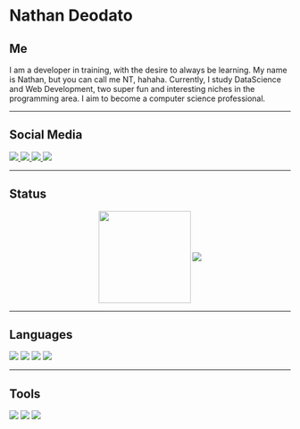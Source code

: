 <h1>Nathan Deodato</h1>

<h2>Me</h2>
<p>
    I am a developer in training, with the desire to always be learning. My name is Nathan, but you can call me NT, hahaha. Currently, I study DataScience and Web Development, two super fun and interesting niches in the programming area. I aim to become a computer science professional.
</p>

---

<h2>Social Media</h2>
<p>

<a href="https://github.com/NathanDeodato">
<img src="https://img.shields.io/badge/GitHub-100000?style=for-the-badge&logo=github&logoColor=white">
</a>

<a href="https://t.me/Deodato_Nt">
<img src="https://img.shields.io/badge/Telegram-2CA5E0?style=for-the-badge&logo=telegram&logoColor=white">
</a>

<a href="https://twitter.com/DeodatoNat">
<img src="https://img.shields.io/badge/Twitter-1DA1F2?style=for-the-badge&logo=twitter&logoColor=white">
</a>

<a href="https://www.instagram.com/deodatont/">
<img src="https://img.shields.io/badge/Instagram-E4405F?style=for-the-badge&logo=instagram&logoColor=white">
</a>

</p>

---

<h2>Status</h2>
    <p align="center">
        <img
        align="center"
        height="165"
        src="https://github-readme-stats.vercel.app/api?username=NathanDeodato&count_private=true&show_icons=true&custom_title=Github%20Status&hide=issues"
        />
        <img
        align="center"
        src="https://github-readme-stats.vercel.app/api/top-langs/?username=NathanDeodato&layout=compact"
        />
    </p>

---

<h2>Languages</h2>
    <p>
        <img 
        name="Python"
        src="https://img.shields.io/badge/Python-3776AB?style=for-the-badge&logo=python&logoColor=white"
        />
        <img
        name="Javascript"
        src="https://img.shields.io/badge/JavaScript-F7DF1E?style=for-the-badge&logo=javascript&logoColor=black"
        />
        <img
        name="HTML"
        src="https://img.shields.io/badge/HTML5-E34F26?style=for-the-badge&logo=html5&logoColor=white"
        />
        <img
        name="CSS"
        src="https://img.shields.io/badge/CSS3-1572B6?style=for-the-badge&logo=css3&logoColor=white"
        />
    </p>

---

<h2>Tools</h2>
    <p>
        <img src="https://img.shields.io/badge/Microsoft_Office-D83B01?style=for-the-badge&logo=microsoft-office&logoColor=white"
        />
        <img src="https://img.shields.io/badge/Markdown-000000?style=for-the-badge&logo=markdown&logoColor=white"
        />
        <img src="https://img.shields.io/badge/Spotify-1ED760?&style=for-the-badge&logo=spotify&logoColor=white"
        />
    </p>
